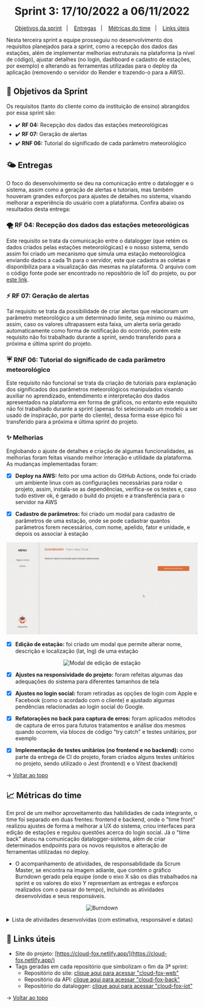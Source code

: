 <span id="topo">

<h1 align="center">Sprint 3: 17/10/2022 a 06/11/2022</h1>

<p align="center">
    <a href="#objetivos">Objetivos da sprint</a> &nbsp |&nbsp &nbsp
    <a href="#entregas">Entregas</a> &nbsp |&nbsp &nbsp
    <a href="#metricas">Métricas do time</a> &nbsp |&nbsp &nbsp
    <a href="#links">Links úteis</a>
</p>

Nesta terceira sprint a equipe prosseguiu no desenvolvimento dos requisitos planejados para a sprint, como a recepção dos dados das estações, além de implementar melhorias estruturais na plataforma (a nível de código), ajustar detalhes (no login, dashboard e cadastro de estações, por exemplo) e alterando as ferramentas utilizadas para o deploy da aplicação (removendo o servidor do Render e trazendo-o para a AWS).

<span id="objetivos">
    
## :dart: Objetivos da Sprint
Os requisitos (tanto do cliente como da instituição de ensino) abrangidos por essa sprint são:

- :heavy_check_mark: **RF 04:** Recepção dos dados das estações meteorológicas
- :heavy_check_mark: **RF 07:** Geração de alertas
- :heavy_check_mark: **RNF 06:** Tutorial do significado de cada parâmetro meteorológico

<span id="entregas">
        
## 🌤 Entregas
O foco do desenvolvimento se deu na comunicação entre o datalogger e o sistema, assim como a geração de alertas e tutoriais, mas também houveram grandes esforços para ajustes de detalhes no sistema, visando melhorar a experiência do usuário com a plataforma. Confira abaixo os resultados desta entrega:

### 🌪 RF 04: Recepção dos dados das estações meteorológicas

Este requisito se trata da comunicação entre o datalogger (que retém os dados criados pelas estações meteorológicas) e o nosso sistema, sendo assim foi criado um mecanismo que simula uma estação meteorológica enviando dados a cada 1h para o servidor, este que cadastra as coletas e disponibiliza para a visualização das mesmas na plataforma. O arquivo com o código fonte pode ser encontrado no repositório de IoT do projeto, ou por [este link](https://github.com/The-Bugger-Ducks/cloud-fox-iot).

### ⚡️ RF 07: Geração de alertas

Tal requisito se trata da possibilidade de criar alertas que relacionam um parâmetro meteorológico a um determinado limite, seja mínimo ou máximo, assim, caso os valores ultrapassem esta faixa, um alerta seria gerado automaticamente como forma de notificação do ocorrido, porém este requisito não foi trabalhado durante a sprint, sendo transferido para a próxima e última sprint do projeto.

### ☔️ RNF 06: Tutorial do significado de cada parâmetro meteorológico

Este requisito não funcional se trata da criação de tutoriais para explanação dos significados dos parâmetros meteorológicos manipulados visando auxiliar no aprendizado, entendimento e interpretação dos dados apresentados na plataforma em forma de gráficos, no entanto este requisito não foi trabalhado durante a sprint (apenas foi selecionado um modelo a ser usado de inspiração, por parte do cliente), dessa forma esse épico foi transferido para a próxima e última sprint do projeto.

### ✨ Melhorias

Englobando o ajuste de detalhes e criação de algumas funcionalidades, as melhorias foram feitas visando melhor interação e utilidade da plataforma. As mudanças implementadas foram:

- [x] **Deploy na AWS:** feito por uma action do GitHub Actions, onde foi criado um ambiente linux com as configurações necessárias para rodar o projeto, assim, instala-se as dependências, verifica-se os testes e, caso tudo estiver ok, é gerado o build do projeto e a transferência para o servidor na AWS

- [x] **Cadastro de parâmetros:** foi criado um modal para cadastro de parâmetros de uma estação, onde se pode cadastrar quantos parâmetros forem necessários, com nome, apelido, fator e unidade, e depois os associar à estação
<div align="center"><img src="./ParameterModal.gif" alt="Modal de cadastro de parâmetros"></img></div>

- [x] **Edição de estação:** foi criado um modal que permite alterar nome, descrição e localização (lat, lng) de uma estação
<div align="center"><img src="https://user-images.githubusercontent.com/69374340/200198402-7c070ea3-ad9f-4667-9ecb-656f6f86922c.png" width="500px" alt="Modal de edição de estação"></img></div>

- [x] **Ajustes na responsividade do projeto:** foram refeitas algumas das adequações do sistema para diferentes tamanhos de tela

- [x] **Ajustes no login social:** foram retiradas as opções de login com Apple e Facebook (como o acordado com o cliente) e ajustado algumas pendências relacionadas ao login social do Google.

- [x] **Refatorações no back para captura de erros:** foram aplicados métodos de captura de erros para futuros tratamentos e análise dos mesmos quando ocorrem, via blocos de código "try catch" e testes unitários, por exemplo

- [x] **Implementação de testes unitários (no frontend e no backend):** como parte da entrega de CI do projeto, foram criados alguns testes unitários no projeto, sendo utilizado o Jest (frontend) e o Vitest (backend)

→ [Voltar ao topo](#topo)

<span id="metricas">
    
## :chart_with_upwards_trend: Métricas do time
Em prol de um melhor aproveitamento das habilidades de cada integrante, o time foi separado em duas frentes: frontend e backend, onde o "time front" realizou ajustes de forma a melhorar a UX do sistema, criou interfaces para edição de estações e regulou questões acerca do login social. Já o "time back" atuou na comunicação datalogger-sistema, além de criar determinados endpoints para os novos requisitos e alteração de ferramentas utilizadas no deploy. 
- O acompanhamento de atividades, de responsabilidade da Scrum Master, se encontra na imagem adiante, que contém o gráfico Burndown gerado pela equipe (onde o eixo X são os dias trabalhados na sprint e os valores do eixo Y representam as entregas e esforços realizados com o passar do tempo), incluindo as atividades desenvolvidas e seus responsáveis.
    
<div align="center">

![Burndown](https://user-images.githubusercontent.com/69374340/200214747-f13cc7e0-20c1-4187-8a82-84bf7a474944.png)
</div>

<details>
 <summary>Lista de atividades desenvolvidas (com estimativa, responsável e datas)</summary>
 <br>
<div align="center">
 
![Tarefas](https://user-images.githubusercontent.com/69374340/200215160-a9bba57c-bd3c-4c62-a4e2-50e847456466.png)
</div>

</details>
    
<span id="links">
    
## :link: Links úteis

- Site do projeto: [https://cloud-fox.netlify.app/](https://cloud-fox.netlify.app/)
- Tags geradas em cada repositório que simbolizam o fim da 3ª sprint:
  - Repositório do site: [clique aqui para acessar "cloud-fox-web"](https://github.com/The-Bugger-Ducks/cloud-fox-web)
  - Repositório da API: [clique aqui para acessar "cloud-fox-back"](https://github.com/The-Bugger-Ducks/cloud-fox-back)
  - Repositório do datalogger: [clique aqui para acessar "cloud-fox-iot"](https://github.com/The-Bugger-Ducks/cloud-fox-iot)

→ [Voltar ao topo](#topo)
